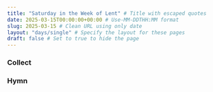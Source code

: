 ```yaml
---
title: "Saturday in the Week of Lent" # Title with escaped quotes
date: 2025-03-15T00:00:00+00:00 # Use-MM-DDTHH:MM format
slug: 2025-03-15 # Clean URL using only date
layout: "days/single" # Specify the layout for these pages
draft: false # Set to true to hide the page
---
```


### Collect


### Hymn